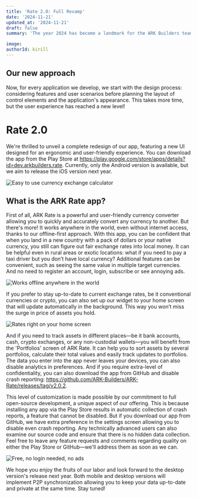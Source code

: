 ```yaml
---
title: 'Rate 2.0: Full Revamp'
date: '2024-11-21'
updated_at: '2024-11-21'
draft: false
summary: 'The year 2024 has become a landmark for the ARK Builders team as we have reached a completely new level, making a leap in all aspects of open-source application development. First, we expanded our team to work not only on mobile apps but also on native apps for desktop and laptop devices running macOS, Linux, and Windows. Second, we have thoroughly focused on the design of our applications, emphasizing not only security and privacy but also ease of use and user satisfaction. As a result of this new approach, we have completely redesigned the Rate app — a currency exchange calculator and private portfolio manager.'

image:
authorId: kirill
---
```


## Our new approach

Now, for every application we develop, we start with the design process: considering features and user scenarios before planning the layout of control elements and the application's appearance. This takes more time, but the user experience has reached a new level!

# Rate 2.0

We're thrilled to unveil a complete redesign of our app, featuring a new UI designed for an ergonomic and user-friendly experience. You can download the app from the Play Store at https://play.google.com/store/apps/details?id=dev.arkbuilders.rate. Currently, only the Android version is available, but we aim to release the iOS version next year.

<!-- ![Easy to use currency exchange calculator](/images/apps/rate/calculation-app.png) -->
<img style="max-height: 800px" src="/images/apps/rate/calculation-app.png" alt="Easy to use currency exchange calculator">

## What is the ARK Rate app?

First of all, ARK Rate is a powerful and user-friendly currency converter allowing you to quickly and accurately convert any currency to another. But there's more! It works anywhere in the world, even without internet access, thanks to our offline-first approach. With this app, you can be confident that when you land in a new country with a pack of dollars or your native currency, you still can figure out fair exchange rates into local money. It can be helpful even in rural areas or exotic locations: what if you need to pay a taxi driver but you don’t have local currency? Additional features can be convenient, such as seeing the same value in multiple target currencies. And no need to register an account, login, subscribe or see annoying ads.

<!-- ![Works offline anywhere in the world](/images/apps/rate/offline.png) -->
<img style="max-height: 800px" src="/images/apps/rate/offline.png" alt="Works offline anywhere in the world">

If you prefer to stay up-to-date to current exchange rates, be it conventional currencies or crypto, you can also set up our widget to your home screen that will update automatically in the background. This way you won’t miss the surge in price of assets you hold.

<!-- ![Rates right on your home screen](/images/apps/rate/widget.png) -->
<img style="max-height: 800px" src="/images/apps/rate/widget.png" alt="Rates right on your home screen">

And if you need to track assets in different places—be it bank accounts, cash, crypto exchanges, or any non-custodial wallets—you will benefit from the 'Portfolios' screen of ARK Rate. It can help you to sort assets by several portfolios, calculate their total values and easily track updates to portfolios. The data you enter into the app never leaves your devices, you can also disable analytics in preferences. And if you require extra-level of confidentiality, you can also download the app from GitHub and disable crash reporting: https://github.com/ARK-Builders/ARK-Rate/releases/tag/v2.0.2.

This level of customization is made possible by our commitment to full open-source development, a unique aspect of our offering. This is because installing any app via the Play Store results in automatic collection of crash reports, a feature that cannot be disabled. But if you download our app from GitHub, we have extra preference in the settings screen allowing you to disable even crash reporting. Any technically advanced users can also examine our source code and ensure that there is no hidden data collection. Feel free to leave any feature requests and comments regarding quality on either the Play Store or GitHub—we'll address them as soon as we can.

<!-- ![Free, no login needed, no ads](/images/apps/rate/no-ads.png) -->
<img style="max-height: 800px" src="/images/apps/rate/no-ads.png" alt="Free, no login needed, no ads">

We hope you enjoy the fruits of our labor and look forward to the desktop version's release next year. Both mobile and desktop versions will implement P2P synchronization allowing you to keep your data up-to-date and private at the same time. Stay tuned!
